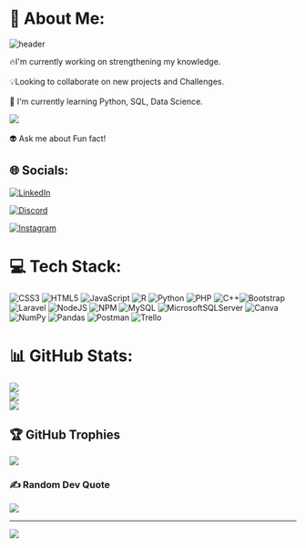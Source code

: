 # 💫 About Me:
![header](https://capsule-render.vercel.app/api?type=waving&height=300&section=header&text=👋%20Hola,%20Soy%20Rocío&fontSize=50&&color=15:92a8d1,100:f7cac9&desc=%20%20&fontColor=ffffff&fontAlignY=35)

🔥I'm currently working on strengthening my knowledge.<br><br>💡Looking to collaborate on new projects and Challenges.<br><br> 🐍 I'm currently learning Python, SQL, Data Science.

![](https://media.licdn.com/dms/image/C4D22AQGhliVhU0gmbQ/feedshare-shrink_1280/0/1671197862720?e=1674086400&v=beta&t=mgus-AcbOmzyKTa1YiIOx-VTa89isMqepYfkfDF627s)
<br><br> 👽 Ask me about Fun fact!

## 🌐 Socials:
[![LinkedIn](https://img.shields.io/badge/LinkedIn-%237289DA.svg?logo=LinkedIn&logoColor=white)](https://www.linkedin.com/in/rocio-aldana-mendez-a77a75231)

[![Discord](https://img.shields.io/badge/Discord-%237289DA.svg?logo=discord&logoColor=blueviolet)](htttps://discord.gg/https://discord.gg/cJsdSuKX)

[![Instagram](https://img.shields.io/badge/Instagram-%23E4405F.svg?logo=Instagram&logoColor=white)](https://instagram.com/rokuznirova) 


# 💻 Tech Stack:
![CSS3](https://img.shields.io/badge/css3-%231572B6.svg?style=for-the-badge&logo=css3&logoColor=white) ![HTML5](https://img.shields.io/badge/html5-%23E34F26.svg?style=for-the-badge&logo=html5&logoColor=white) ![JavaScript](https://img.shields.io/badge/javascript-%23323330.svg?style=for-the-badge&logo=javascript&logoColor=%23F7DF1E) ![R](https://img.shields.io/badge/r-%23276DC3.svg?style=for-the-badge&logo=r&logoColor=white) ![Python](https://img.shields.io/badge/python-3670A0?style=for-the-badge&logo=python&logoColor=ffdd54) ![PHP](https://img.shields.io/badge/php-%23777BB4.svg?style=for-the-badge&logo=php&logoColor=white) ![C++](https://img.shields.io/badge/c++-%2300599C.svg?style=for-the-badge&logo=c%2B%2B&logoColor=white)![Bootstrap](https://img.shields.io/badge/bootstrap-%23563D7C.svg?style=for-the-badge&logo=bootstrap&logoColor=white) ![Laravel](https://img.shields.io/badge/laravel-%23FF2D20.svg?style=for-the-badge&logo=laravel&logoColor=white) ![NodeJS](https://img.shields.io/badge/node.js-6DA55F?style=for-the-badge&logo=node.js&logoColor=white) ![NPM](https://img.shields.io/badge/NPM-%23000000.svg?style=for-the-badge&logo=npm&logoColor=white)  ![MySQL](https://img.shields.io/badge/mysql-%2300f.svg?style=for-the-badge&logo=mysql&logoColor=white) ![MicrosoftSQLServer](https://img.shields.io/badge/Microsoft%20SQL%20Sever-CC2927?style=for-the-badge&logo=microsoft%20sql%20server&logoColor=white) ![Canva](https://img.shields.io/badge/Canva-%2300C4CC.svg?style=for-the-badge&logo=Canva&logoColor=white) ![NumPy](https://img.shields.io/badge/numpy-%23013243.svg?style=for-the-badge&logo=numpy&logoColor=white) ![Pandas](https://img.shields.io/badge/pandas-%23150458.svg?style=for-the-badge&logo=pandas&logoColor=white) ![Postman](https://img.shields.io/badge/Postman-FF6C37?style=for-the-badge&logo=postman&logoColor=white) ![Trello](https://img.shields.io/badge/Trello-%23026AA7.svg?style=for-the-badge&logo=Trello&logoColor=white)
# 📊 GitHub Stats:
![](https://github-readme-stats.vercel.app/api?username=RocioAldanaMendez&theme=dark&hide_border=false&include_all_commits=true&count_private=false)<br/>
![](https://github-readme-streak-stats.herokuapp.com/?user=RocioAldanaMendez&theme=dark&hide_border=false)<br/>
![](https://github-readme-stats.vercel.app/api/top-langs/?username=RocioAldanaMendez&theme=dark&hide_border=false&include_all_commits=true&count_private=false&layout=compact)

## 🏆 GitHub Trophies
![](https://github-profile-trophy.vercel.app/?username=RocioAldanaMendez&theme=dracula&no-frame=false&no-bg=false&margin-w=4)

### ✍️ Random Dev Quote
![](https://quotes-github-readme.vercel.app/api?type=horizontal&theme=tokyonight)


---
[![](https://visitcount.itsvg.in/api?id=RocioAldanaMendez&icon=7&color=10)](https://visitcount.itsvg.in)


